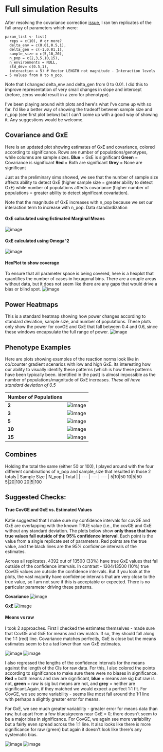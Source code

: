 # Full simulation Results


After resolving the covariance correction [issue](https://github.com/RCN-ECS/CnGV/blob/master/notebook/20200416_MA_SimResults_Round3.md), I ran ten replicates of the full array of parameters which were: 

```{param list}
param_list <- list( 
  reps = c(10), # or more?
  delta_env = c(0.01,0.5,1),
  delta_gen = c(-1,0.01,1),
  sample_size = c(5,10,20), 
  n_pop = c(2,3,5,10,15), 
  n_environments = NULL,
  std_dev= c(0.5,1), 
  interaction = 5) # Vector LENGTH not magnitude - Interaction levels = 5 values from 0 to n_pop.
```
Note that I changed delta_env and delta_gen from 0 to 0.01. I did this to improve representation of very small changes in slope and intercept (before, zeros would result in a zero for phenotype). 

I've been playing around with plots and here's what I've come up with so far. I'd like a better way of showing the tradeoff between sample size and n_pop (see first plot below) but I can't come up with a good way of showing it. Any suggestions would be welcome.

## Covariance and GxE
Here is an updated plot showing estimates of GxE and covariance, colored according to significance. Rows are number of populations/genotypes, while columns are sample sizes. 
**Blue** = GxE is significant
**Green** = Covariance is significant
**Red** = Both are significant
**Grey** = None are significant

Just as the preliminary sims showed, we see that the number of sample size affects ability to detect GxE (higher sample size = greater ability to detect GxE) while number of populations affects covariance (higher number of populations = greater ability to detect significant covariation). 

Note that the magnitude of GxE increases with n_pop because we set our interaction term to increase with n_pop. Data standardization  

#### GxE calculated using Estimated Marginal Means
![image](https://github.com/RCN-ECS/CnGV/blob/master/results/notebook_figs/5.7.gxe_covEMM.png)

#### GxE calculated using Omega^2
![image](https://github.com/RCN-ECS/CnGV/blob/master/results/notebook_figs/5.7cov_gxe_omega2.png)

#### HexPlot to show coverage
To ensure that all parameter space is being covered, here is a hexplot that quantifies the number of cases in hexagonal bins. 
There are a couple areas without data, but it does not seem like there are any gaps that would drive a bias or blind spot.
![image](https://github.com/RCN-ECS/CnGV/blob/master/results/notebook_figs/5.7.hexplot.png)

## Power Heatmaps
This is a standard heatmap showing how power changes according to standard deviation, sample size, and number of populations. These plots only show the power for covGE and GxE that fall between 0.4 and 0.6, since these windows encapsulate the full range of power.
![image](https://github.com/RCN-ECS/CnGV/blob/master/results/notebook_figs/5.11Gxe_Cov_heatmap.png)

## Phenotype Examples
Here are plots showing examples of the reaction norms look like in co/counter gradient scenarios with low and high GxE. Its interesting how our ability to visually identify these patterns (which is how these patterns have been typically been. identified in the past) is almost impossible as the number of populations/magnitude of GxE increases. *These all have standard deviation of 0.5*

| Number of Populations | |
|--- | --- |
| **2** | ![image](https://github.com/RCN-ECS/CnGV/blob/master/results/notebook_figs/2pop.png)|
| **3** | ![image](https://github.com/RCN-ECS/CnGV/blob/master/results/notebook_figs/3pop.png)|
| **5** | ![image](https://github.com/RCN-ECS/CnGV/blob/master/results/notebook_figs/5pop.png)|
| **10** | ![image](https://github.com/RCN-ECS/CnGV/blob/master/results/notebook_figs/10pop.png)|
| **15** | ![image](https://github.com/RCN-ECS/CnGV/blob/master/results/notebook_figs/15pop.png)| 

## Combines
Holding the total the same (either 50 or 100), I played around with the four different combinations of n_pop and sample_size that resulted in those 2 totals
| Sample Size | N_pop | Total |
| --- | --- | --- |
5|10|50
10|5|50
5|20|100
20|5|100

## Suggested Checks: 

#### True CovGE and GxE vs. Estimated Values
Katie suggested that I make sure my confidence intervals for covGE and GxE are overlapping with the known TRUE value (i.e., the covGE and GxE without any standard deviation. The plots below show **only those that have true values fall outside of the 95% confidence interval**. Each point is the value from a single replicate set of parameters. Red points are the true value, and the black lines are the 95% confidence intervals of the estimates. 

Across all replicates, 4392 out of 13500 (33%) have true GxE values that fall outside of the confidence intervals. In contrast - 1304/13500 (10%) true CovGE values are outside the confidence intervals. But if you look at the plots, the vast majority have confidence intervals that are very close to the true value, so I am not sure if this is acceptable or expected. There is no particular parameter driving these patterns. 

**Covariance**
![image](https://github.com/RCN-ECS/CnGV/blob/master/results/notebook_figs/5.8.covanoms.png)

**GxE**
![image](https://github.com/RCN-ECS/CnGV/blob/master/results/notebook_figs/5.8.GxEanoms.png)


#### Means vs raw

I took 2 approaches. First I checked the estimates themselves - made sure that CovGE and GxE for means and raw match. If so, they should fall along the 1:1 (red) line. Covariance matches perfectly, GxE is close but the means estimates seem to be a tad lower than raw GxE estimates. 

![image](https://github.com/RCN-ECS/CnGV/blob/master/results/notebook_figs/5.8.covmeansraw.png)
![image](https://github.com/RCN-ECS/CnGV/blob/master/results/notebook_figs/5.8.gxemeancheck.png)

I also regressed the lengths of the confidence intervals for the means against the length of the CIs for raw data. For this, I also colored the points according to significance to make sure there were no biases in significance. **Red** = both means and raw are significant, **blue** = means are sig but raw is not, **green** = raw is sig but means are not, and **grey** = neither are significant.Again, if they matched we would expect a perfect 1:1 fit. For CovGE, we see some variability - seems like most fall around the 1:1 line with perhaps a slightly greater error for means. 

For GxE, we see much greater variability - greater error for means data than raw, but apart from a few blues/greens near GxE = 0; there doesn't seem to be a major bias in significance. For CovGE, we again see more variability but a fairly even spread across the 1:1 line. It also looks like there is more significance for raw (green) but again it doesn't look like there's any systematic bias.

![image](https://github.com/RCN-ECS/CnGV/blob/master/results/notebook_figs/5.8.coverrormeans.png)
![image](https://github.com/RCN-ECS/CnGV/blob/master/results/notebook_figs/5.8.GxEmeanserror.png)





